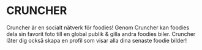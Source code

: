 # CRUNCHER

Cruncher är en socialt nätverk för foodies!  Genom Cruncher kan foodies dela sin favorit foto till en global publik & gilla andra foodies biler. Cruncher låter dig också skapa en profil som visar alla dina senaste foodie bilder!  



